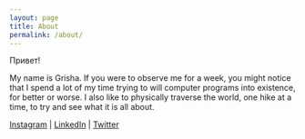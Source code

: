 ```yaml
---
layout: page
title: About
permalink: /about/
---
```


Привет!

My name is Grisha. If you were to observe me for a week, you might notice that I spend a lot of my time trying to will computer programs into existence, for better or worse. I also like to physically traverse the world, one hike at a time, to try and see what it is all about.

[Instagram](http://instagram.com/lunafiko) | [LinkedIn](https://www.linkedin.com/in/grigorykruglov) | [Twitter](http://twitter.com/lunafiko)
